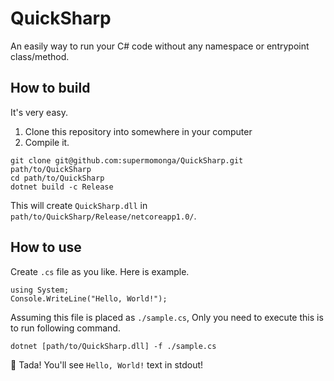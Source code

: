 # QuickSharp

An easily way to run your C# code without any namespace or entrypoint class/method.

## How to build

It's very easy.

1. Clone this repository into somewhere in your computer
1. Compile it.

```
git clone git@github.com:supermomonga/QuickSharp.git path/to/QuickSharp
cd path/to/QuickSharp
dotnet build -c Release
```

This will create `QuickSharp.dll` in `path/to/QuickSharp/Release/netcoreapp1.0/`.

## How to use

Create `.cs` file as you like. Here is example.

```
using System;
Console.WriteLine("Hello, World!");
```

Assuming this file is placed as `./sample.cs`, Only you need to execute this is to run following command.

```
dotnet [path/to/QuickSharp.dll] -f ./sample.cs
```

:tada: Tada! You'll see `Hello, World!` text in stdout!
